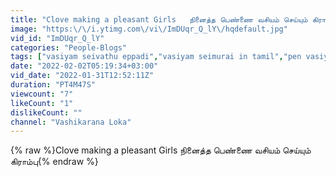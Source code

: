 ```yaml
---
title: "Clove making a pleasant Girls   நினைத்த பெண்ணை வசியம் செய்யும் கிராம்பு"
image: "https:\/\/i.ytimg.com\/vi\/ImDUqr_Q_lY\/hqdefault.jpg"
vid_id: "ImDUqr_Q_lY"
categories: "People-Blogs"
tags: ["vasiyam seivathu eppadi","vasiyam seimurai in tamil","pen vasiyam mai"]
date: "2022-02-02T05:19:34+03:00"
vid_date: "2022-01-31T12:52:11Z"
duration: "PT4M47S"
viewcount: "7"
likeCount: "1"
dislikeCount: ""
channel: "Vashikarana Loka"
---
```

{% raw %}Clove making a pleasant Girls   நினைத்த பெண்ணை வசியம் செய்யும் கிராம்பு{% endraw %}
